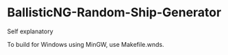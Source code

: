 # BallisticNG-Random-Ship-Generator
Self explanatory

To build for Windows using MinGW, use Makefile.wnds.
